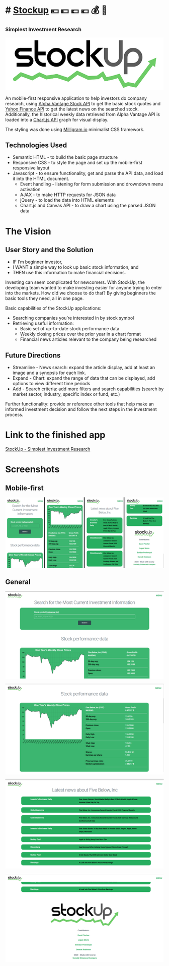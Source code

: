 # # [Stockup](https://85599.github.io/Stockup.github.io/) :yen: :dollar: :pound: :euro: :moneybag: :money_with_wings:

### Simplest Investment Research

![StockUp Logo](./assets/stockuplogo-sm.png)

An mobile-first responsive application to help investors do company research, using [Alpha Vantage Stock API](https://www.alphavantage.co/) to get the basic stock quotes and [Yahoo Finance API](https://rapidapi.com/apidojo/api/yahoo-finance1/endpoints) to get the latest news on the searched stock. Additionally, the historical weekly data retrieved from Alpha Vantage API is loaded into a [Chart.js API](https://chartjs.org/) graph for visual display. 

The styling was done using [Milligram.io](https://milligram.io) minimalist CSS framework. 

## Technologies Used

* Semantic HTML - to build the basic page structure
* Responsive CSS - to style the page and set up the mobile-first responsive layout
* Javascript - to ensure functionality, get and parse the API data, and load it into the HTML document.
    * Event handling - listening for form submission and drowndown menu activation
    * AJAX - to make HTTP requests for JSON data
    * jQuery - to load the data into HTML elements 
    * Chart.js and Canvas API - to draw a chart using the parsed JSON data

# The Vision

## User Story and the Solution

- IF I’m beginner investor, 
- I WANT a simple way to look up basic stock information, and
- THEN use this information to make financial decisions.

Investing can seem complicated for newcomers. With StockUp, the developing team wanted to make investing easier for anyone trying to enter into the markets. How did we choose to do that? By giving beginners the basic tools they need, all in one page.

Basic capabilities of the StockUp applications: 
* Searching companies you’re interested in by stock symbol
* Retrieving useful information:
    * Basic set of up-to-date stock performance data
    * Weekly closing prices over the prior year in a chart format
    * Financial news articles relevant to the company being researched

## Future Directions

* Streamline - News search: expand the article display, add at least an image and a synopsis for each link.
* Expand - Chart: expand the range of data that can be displayed, add options to view different time periods
* Add - Search criteria: add more filters and search capabilities (search by market sector, industry, specific index or fund, etc.)

Further functionality: provide or reference other tools that help make an informed investment decision and follow the next steps in the investment process. 

# Link to the finished app

[StockUp - Simplest Investment Research](https://85599.github.io/Stockup.github.io/)

# Screenshots

## Mobile-first

![StockUp - Mobile screenshot](./assets/stockUp-mobile-screenshot.png)

## General

![StockUp - section 1: Search](./assets/stockUp-screenshot-01.png)

![StockUp - section 2: Charts](./assets/stockUp-screenshot-02.png)

![StockUp - section 3: News](./assets/stockUp-screenshot-03.png)

![StockUp - section 4: Contacts](./assets/stockUp-screenshot-04.png)

